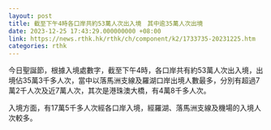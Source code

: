```yaml
---
layout: post
title: 截至下午4時各口岸共約53萬人次出入境　其中逾35萬人次出境
date: 2023-12-25 17:43:29.000000000 +08:00
link: https://news.rthk.hk/rthk/ch/component/k2/1733735-20231225.htm
categories: rthk
---
```


今日聖誕節，根據入境處數字，截至下午4時，各口岸共有約53萬人次出入境，出境佔35萬3千多人次，當中以落馬洲支線及羅湖口岸出境人數最多，分別有超過7萬2千人次及近7萬人次，其次是港珠澳大橋，有4萬8千多人次。

入境方面，有17萬5千多人次經各口岸入境，經羅湖、落馬洲支線及機場的入境人次較多。
